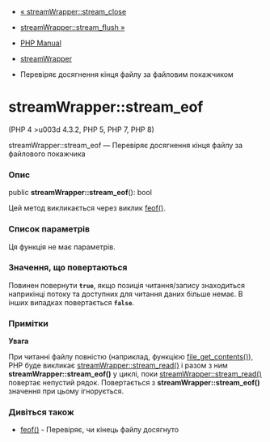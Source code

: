 - [« streamWrapper::stream_close](streamwrapper.stream-close.md)
- [streamWrapper::stream_flush »](streamwrapper.stream-flush.md)

- [PHP Manual](index.md)
- [streamWrapper](class.streamwrapper.md)
- Перевіряє досягнення кінця файлу за файловим покажчиком

# streamWrapper::stream_eof

(PHP 4 \>u003d 4.3.2, PHP 5, PHP 7, PHP 8)

streamWrapper::stream_eof — Перевіряє досягнення кінця файлу за
файлового покажчика

### Опис

public **streamWrapper::stream_eof**(): bool

Цей метод викликається через виклик [feof()](function.feof.md).

### Список параметрів

Ця функція не має параметрів.

### Значення, що повертаються

Повинен повернути **`true`**, якщо позиція читання/запису знаходиться наприкінці
потоку та доступних для читання даних більше немає. В інших випадках
повертається **`false`**.

### Примітки

**Увага**

При читанні файлу повністю (наприклад, функцією
[file_get_contents()](function.file-get-contents.md)), PHP буде
викликає [streamWrapper::stream_read()](streamwrapper.stream-read.md)
і разом з ним **streamWrapper::stream_eof()** у циклі, поки
[streamWrapper::stream_read()](streamwrapper.stream-read.md)
повертає непустий рядок. Повертається з
**streamWrapper::stream_eof()** значення при цьому ігнорується.

### Дивіться також

- [feof()](function.feof.md) - Перевіряє, чи кінець файлу досягнуто

